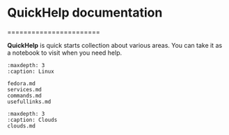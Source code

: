
# QuickHelp documentation
=======================

**QuickHelp** is quick starts collection about various areas. You can take it
as a notebook to visit when you need help.


```{toctree}
:maxdepth: 3
:caption: Linux

fedora.md
services.md
commands.md
usefullinks.md

```
```{toctree}
:maxdepth: 3
:caption: Clouds
clouds.md
```

